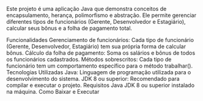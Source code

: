 Este projeto é uma aplicação Java que demonstra conceitos de encapsulamento, herança, polimorfismo e abstração. Ele permite gerenciar diferentes tipos de funcionários (Gerente, Desenvolvedor e Estagiário), calcular seus bônus e a folha de pagamento total.

Funcionalidades
Gerenciamento de funcionários: Cada tipo de funcionário (Gerente, Desenvolvedor, Estagiário) tem sua própria forma de calcular bônus.
Cálculo da folha de pagamento: Soma os salários e bônus de todos os funcionários cadastrados.
Métodos sobrescritos: Cada tipo de funcionário tem um comportamento específico para o método trabalhar().
Tecnologias Utilizadas
Java: Linguagem de programação utilizada para o desenvolvimento do sistema.
JDK 8 ou superior: Recomendado para compilar e executar o projeto.
Requisitos
Java JDK 8 ou superior instalado na máquina.
Como Baixar e Executar
